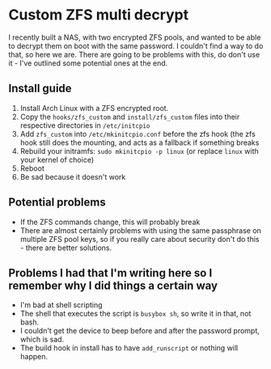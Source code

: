 
# Custom ZFS multi decrypt

I recently built a NAS, with two encrypted ZFS pools, and wanted to be able to decrypt them on boot with the same password.
I couldn't find a way to do that, so here we are.
There are going to be problems with this, do don't use it - I've outlined some potential ones at the end.


## Install guide

1. Install Arch Linux with a ZFS encrypted root.
2.  Copy the `hooks/zfs_custom` and `install/zfs_custom` files into their respective directories in `/etc/initcpio`
3. Add `zfs_custom` into `/etc/mkinitcpio.conf` before the zfs hook (the zfs hook still does the mounting, and acts as a fallback if something breaks
4. Rebuild your initramfs: `sudo mkinitcpio -p linux` (or replace `linux` with your kernel of choice)
5. Reboot
6. Be sad because it doesn't work

## Potential problems

- If the ZFS commands change, this will probably break
- There are almost certainly problems with using the same passphrase on multiple ZFS pool keys, so if you really care about security don't do this - there are better solutions.

## Problems I had that I'm writing here so I remember why I did things a certain way

- I'm bad at shell scripting
- The shell that executes the script is `busybox sh`, so write it in that, not bash.
- I couldn't get the device to beep before and after the password prompt, which is sad.
- The build hook in install has to have `add_runscript` or nothing will happen.
